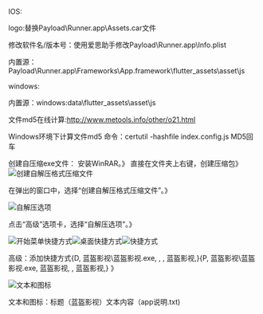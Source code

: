 IOS:

logo:替换Payload\Runner.app\Assets.car文件

修改软件名/版本号：使用爱思助手修改Payload\Runner.app\Info.plist

内置源：Payload\Runner.app\Frameworks\App.framework\flutter_assets\asset\js


windows:

内置源：windows:data\flutter_assets\asset\js

文件md5在线计算:http://www.metools.info/other/o21.html

Windows环境下计算文件md5 命令：certutil -hashfile index.config.js MD5回车

创建自压缩exe文件：
安装WinRAR。》
直接在文件夹上右键，创建压缩包》
<img src="创建自解压格式压缩文件.png" alt="创建自解压格式压缩文件" />

在弹出的窗口中，选择“创建自解压格式压缩文件”。》

<img src="自解压选项.png" alt="自解压选项" />

点击“高级”选项卡，选择“自解压选项”。》

<img src="开始菜单快捷方式.png" alt="开始菜单快捷方式" /><img src="桌面快捷方式.png" alt="桌面快捷方式" /><img src="快捷方式.png" alt="快捷方式" />

高级：添加快捷方式{D, 蓝盔影视\蓝盔影视.exe, , , 蓝盔影视,}{P, 蓝盔影视\蓝盔影视.exe, 蓝盔影视, , 蓝盔影视,} 》

<img src="文本和图标.png" alt="文本和图标" />

文本和图标：标题（蓝盔影视）文本内容（app说明.txt)
